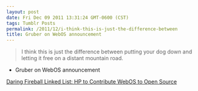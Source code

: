 ```yaml
---
layout: post
date: Fri Dec 09 2011 13:31:24 GMT-0600 (CST)
tags: Tumblr Posts
permalink: /2011/12/i-think-this-is-just-the-difference-between
title: Gruber on WebOS announcement
---
```


> I think this is just the difference between putting your dog down and letting it free on a distant mountain road.

- Gruber on WebOS announcement

[Daring Fireball Linked List: HP to Contribute WebOS to Open Source](http://daringfireball.net/linked/2011/12/09/hp-webos)
